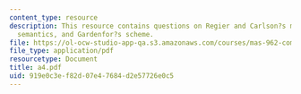 ```yaml
---
content_type: resource
description: This resource contains questions on Regier and Carlson?s model of spatial
  semantics, and Gardenfor?s scheme.
file: https://ol-ocw-studio-app-qa.s3.amazonaws.com/courses/mas-962-common-sense-reasoning-for-interactive-applications-fall-2006/919e0c3ef82d07e47684d2e57726e0c5_a4.pdf
file_type: application/pdf
resourcetype: Document
title: a4.pdf
uid: 919e0c3e-f82d-07e4-7684-d2e57726e0c5
---
```

